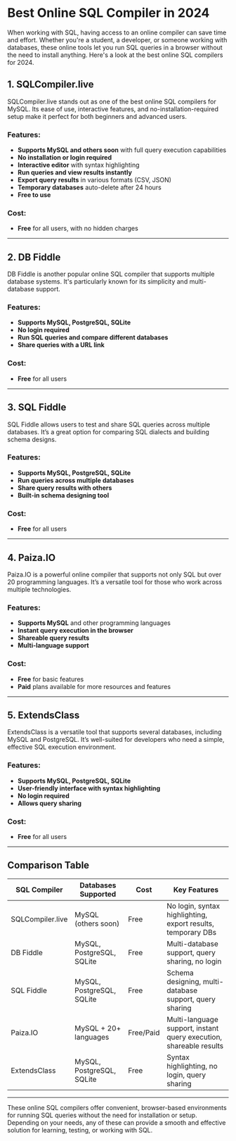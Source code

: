 # Best Online SQL Compiler in 2024

When working with SQL, having access to an online compiler can save time and effort. Whether you're a student, a developer, or someone working with databases, these online tools let you run SQL queries in a browser without the need to install anything. Here's a look at the best online SQL compilers for 2024.

## 1. SQLCompiler.live

SQLCompiler.live stands out as one of the best online SQL compilers for MySQL. Its ease of use, interactive features, and no-installation-required setup make it perfect for both beginners and advanced users.

### Features:
- **Supports MySQL and others soon** with full query execution capabilities
- **No installation or login required**
- **Interactive editor** with syntax highlighting
- **Run queries and view results instantly**
- **Export query results** in various formats (CSV, JSON)
- **Temporary databases** auto-delete after 24 hours
- **Free to use**

### Cost:
- **Free** for all users, with no hidden charges

---

## 2. DB Fiddle

DB Fiddle is another popular online SQL compiler that supports multiple database systems. It's particularly known for its simplicity and multi-database support.

### Features:
- **Supports MySQL, PostgreSQL, SQLite**
- **No login required**
- **Run SQL queries and compare different databases**
- **Share queries with a URL link**

### Cost:
- **Free** for all users

---

## 3. SQL Fiddle

SQL Fiddle allows users to test and share SQL queries across multiple databases. It’s a great option for comparing SQL dialects and building schema designs.

### Features:
- **Supports MySQL, PostgreSQL, SQLite**
- **Run queries across multiple databases**
- **Share query results with others**
- **Built-in schema designing tool**

### Cost:
- **Free** for all users

---

## 4. Paiza.IO

Paiza.IO is a powerful online compiler that supports not only SQL but over 20 programming languages. It’s a versatile tool for those who work across multiple technologies.

### Features:
- **Supports MySQL** and other programming languages
- **Instant query execution in the browser**
- **Shareable query results**
- **Multi-language support**

### Cost:
- **Free** for basic features
- **Paid** plans available for more resources and features

---

## 5. ExtendsClass

ExtendsClass is a versatile tool that supports several databases, including MySQL and PostgreSQL. It’s well-suited for developers who need a simple, effective SQL execution environment.

### Features:
- **Supports MySQL, PostgreSQL, SQLite**
- **User-friendly interface with syntax highlighting**
- **No login required**
- **Allows query sharing**

### Cost:
- **Free** for all users

---

## Comparison Table

| SQL Compiler     | Databases Supported         | Cost        | Key Features                                                                                   |
|------------------|-----------------------------|-------------|------------------------------------------------------------------------------------------------|
| SQLCompiler.live | MySQL (others soon)                        | Free        | No login, syntax highlighting, export results, temporary DBs                                   |
| DB Fiddle        | MySQL, PostgreSQL, SQLite    | Free        | Multi-database support, query sharing, no login                                                 |
| SQL Fiddle       | MySQL, PostgreSQL, SQLite    | Free        | Schema designing, multi-database support, query sharing                                         |
| Paiza.IO         | MySQL + 20+ languages        | Free/Paid   | Multi-language support, instant query execution, shareable results                             |
| ExtendsClass     | MySQL, PostgreSQL, SQLite    | Free        | Syntax highlighting, no login, query sharing                                                   |

---

These online SQL compilers offer convenient, browser-based environments for running SQL queries without the need for installation or setup. Depending on your needs, any of these can provide a smooth and effective solution for learning, testing, or working with SQL.
